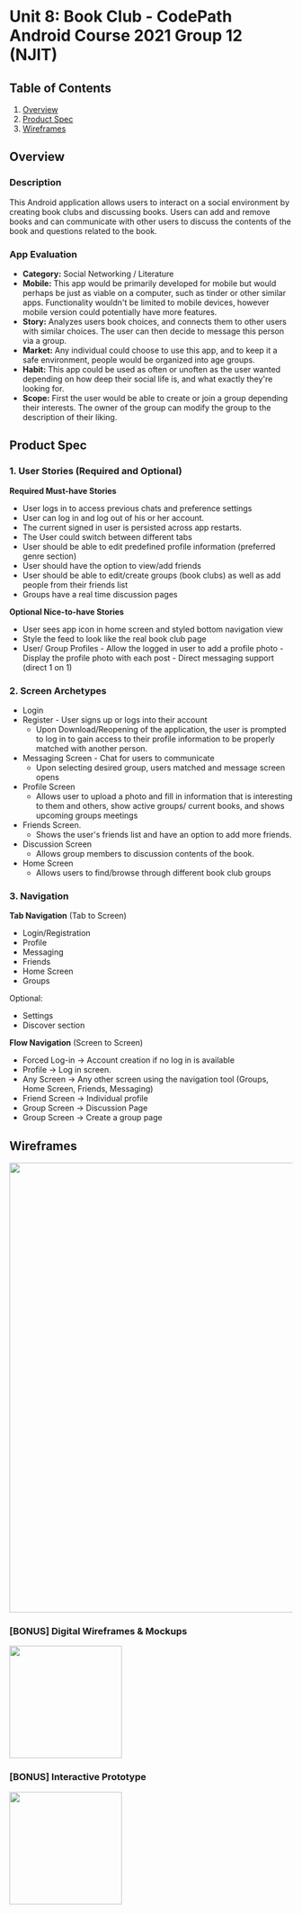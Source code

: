 Unit 8: Book Club - CodePath Android Course 2021 Group 12 (NJIT)
===

## Table of Contents
1. [Overview](#Overview)
1. [Product Spec](#Product-Spec)
1. [Wireframes](#Wireframes)

## Overview
### Description
This Android application allows users to interact on a social environment by creating book clubs and discussing books. Users can add and remove books and can communicate with other users to discuss the contents of the book and questions related to the book.

### App Evaluation
- **Category:** Social Networking / Literature
- **Mobile:** This app would be primarily developed for mobile but would perhaps be just as viable on a computer, such as tinder or other similar apps. Functionality wouldn't be limited to mobile devices, however mobile version could potentially have more features.
- **Story:** Analyzes users book choices, and connects them to other users with similar choices. The user can then decide to message this person via a group.
- **Market:** Any individual could choose to use this app, and to keep it a safe environment, people would be organized into age groups.
- **Habit:** This app could be used as often or unoften as the user wanted depending on how deep their social life is, and what exactly they're looking for.
- **Scope:** First the user would be able to create or join a group depending their interests. The owner of the group can modify the group to the description of their liking. 

## Product Spec
### 1. User Stories (Required and Optional)

**Required Must-have Stories**

* User logs in to access previous chats and preference settings
* User can log in and log out of his or her account.
* The current signed in user is persisted across app restarts.
* The User could switch between different tabs
* User should be able to edit predefined profile information (preferred genre section)
* User should have the option to view/add friends
* User should be able to edit/create groups (book clubs) as well as add people from their friends list
* Groups have a real time discussion pages

**Optional Nice-to-have Stories**

* User sees app icon in home screen and styled bottom navigation view
* Style the feed to look like the real book club page
* User/ Group Profiles
      - Allow the logged in user to add a profile photo
      - Display the profile photo with each post
      - Direct messaging support (direct 1 on 1)

### 2. Screen Archetypes

* Login 
* Register - User signs up or logs into their account
   * Upon Download/Reopening of the application, the user is prompted to log in to gain access to their profile information to be properly matched with another person. 
* Messaging Screen - Chat for users to communicate
   * Upon selecting desired group, users matched and message screen opens
* Profile Screen 
   * Allows user to upload a photo and fill in information that is interesting to them and others, show active groups/ current books, and shows upcoming groups meetings
* Friends Screen.
   * Shows the user's friends list and have an option to add more friends.
* Discussion Screen
   * Allows group members to discussion contents of the book.
* Home Screen
   * Allows users to find/browse through different book club groups

### 3. Navigation

**Tab Navigation** (Tab to Screen)

* Login/Registration
* Profile
* Messaging 
* Friends
* Home Screen  
* Groups 


Optional:
* Settings
* Discover section

**Flow Navigation** (Screen to Screen)
* Forced Log-in -> Account creation if no log in is available
* Profile -> Log in screen. 
* Any Screen -> Any other screen using the navigation tool (Groups, Home Screen, Friends, Messaging)
* Friend Screen -> Individual profile
* Group Screen -> Discussion Page
* Group Screen -> Create a group page

## Wireframes
<img src="i.imgur.com/nPqubEB.png" width=800><br>

### [BONUS] Digital Wireframes & Mockups
<img src="https://i.imgur.com/lYHn37F.jpg" height=200>

### [BONUS] Interactive Prototype
<img src="https://i.imgur.com/AiKfE5g.gif" width=200>
